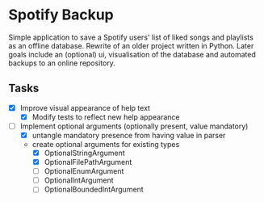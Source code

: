 # Spotify Backup

Simple application to save a Spotify users' list of liked songs and
playlists as an offline database. Rewrite of an older project written in
Python. Later goals include an (optional) ui, visualisation of the
database and automated backups to an online repository.

## Tasks

- [x] Improve visual appearance of help text
    - [x] Modify tests to reflect new help appearance
- [ ] Implement optional arguments (optionally present, value mandatory)
    - [x] untangle mandatory presence from having value in parser
    - create optional arguments for existing types
        - [x] OptionalStringArgument
        - [x] OptionalFilePathArgument
        - [ ] OptionalEnumArgument
        - [ ] OptionalIntArgument
        - [ ] OptionalBoundedIntArgument
